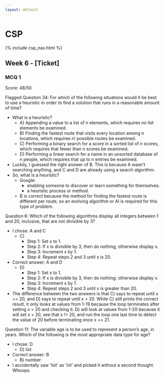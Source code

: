 ```yaml
---
layout: default
---
```


# CSP

{% include csp_nav.html %}

## Week 6 - [Ticket]

### MCQ 1

Score: 48/50

Flagged Question 34: For which of the following situations would it be best to use a heuristic in order to find a solution that runs in a reasonable amount of time?
* What is a heuristic?
  * A) Appending a value to a list of  n  elements, which requires no list elements be examined.
  * B) Finding the fastest route that visits every location among  n  locations, which requires  n!  possible routes be examined.
  * C) Performing a binary search for a score in a sorted list of  n  scores, which requires that fewer than  n  scores be examined.
  * D) Performing a linear search for a name in an unsorted database of  n  people, which requires that up to  n  entries be examined.
* Luckily, I guessed the right answer of B. This is because A wasn't searching anything, and C and D are already using a search algorithm.
* So, what is a heuristic?
  * Google:
    * enabling someone to discover or learn something for themselves.
    * a heuristic process or method.
  * B is correct because the method for finding the fastest route is different per route, so an evolving algorithm or AI is required for this type of problem.

Question 6: Which of the following algorithms display all integers between 1 and 20, inclusive, that are not divisible by 3?
* I chose: A and C
  * C)
    * Step 1: Set x to 1.
    * Step 2: If x is divisible by 3, then do nothing; otherwise display x. 
    * Step 3: Increment x by 1.
    * Step 4: Repeat steps 2 and 3 until x is 20.
* Correct answer: A and D
  * D)
    * Step 1: Set x to 1.
    * Step 2: If x is divisible by 3, then do nothing; otherwise display x.
    * Step 3: Increment x by 1.
    * Step 4: Repeat steps 2 and 3 until x is greater than 20.
* The difference between the two answers is that C) says to repeat until x == 20, and D) says to repeat until x > 20. While C) still prints the correct result, it only looks at values from 1-19 because the loop terminates after setting x = 20 and checking it. D) will look at values from 1-20 because it will set x = 20, see that x !> 20, and run the loop one last time to detect the value of 20 before terminating once x == 21.

Question 11: The variable age is to be used to represent a person’s age, in years. Which of the following is the most appropriate data type for age?
* I chose: D
  * D) list
* Correct answer: B
  * B) number
* I accidentally saw 'list' as 'int' and picked it without a second thought. Whoops.
